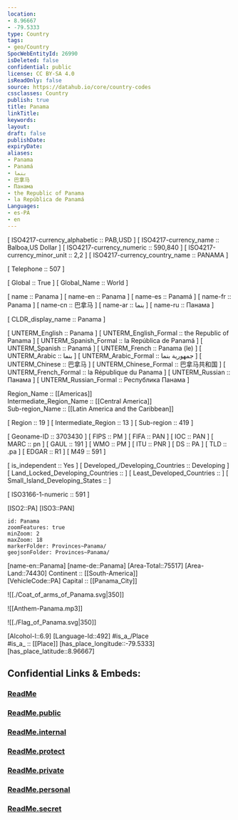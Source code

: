 ```yaml
---
location:
- 8.96667
- -79.5333
type: Country
tags:
- geo/Country
SpocWebEntityId: 26990
isDeleted: false
confidential: public
license: CC BY-SA 4.0
isReadOnly: false
source: https://datahub.io/core/country-codes
cssclasses: Country
publish: true
title: Panama
linkTitle: 
keywords: 
layout: 
draft: false
publishDate: 
expiryDate: 
aliases:
- Panama
- Panamá
- بنما
- 巴拿马
- Панама
- the Republic of Panama
- la República de Panamá
Languages:
- es-PA
- en
---
```



[	ISO4217-currency_alphabetic	 :: PAB,USD ] 
[	ISO4217-currency_name	 :: Balboa,US Dollar ] 
[	ISO4217-currency_numeric	 :: 590,840 ] 
[	ISO4217-currency_minor_unit	 :: 2,2 ] 
[	ISO4217-currency_country_name	 :: PANAMA ] 

[	Telephone	 :: 507 ] 

[	Global	 :: True ] 
[	Global_Name	 :: World ] 

[	name	 :: Panama ] 
[	name-en	 :: Panama ] 
[	name-es	 :: Panamá ] 
[	name-fr	 :: Panama ] 
[	name-cn	 :: 巴拿马 ] 
[	name-ar	 :: بنما ] 
[	name-ru	 :: Панама ] 

[	CLDR_display_name	 :: Panama ] 

[	UNTERM_English	 :: Panama ] 
[	UNTERM_English_Formal	 :: the Republic of Panama ] 
[	UNTERM_Spanish_Formal	 :: la República de Panamá ] 
[	UNTERM_Spanish	 :: Panamá ] 
[	UNTERM_French	 :: Panama (le) ] 
[	UNTERM_Arabic	 :: بنما ] 
[	UNTERM_Arabic_Formal	 :: جمهورية بنما ] 
[	UNTERM_Chinese	 :: 巴拿马 ] 
[	UNTERM_Chinese_Formal	 :: 巴拿马共和国 ] 
[	UNTERM_French_Formal	 :: la République du Panama ] 
[	UNTERM_Russian	 :: Панама ] 
[	UNTERM_Russian_Formal	 :: Республика Панама ] 

Region_Name ::  [[Americas]]  
Intermediate_Region_Name ::  [[Central America]]  
Sub-region_Name ::  [[Latin America and the Caribbean]] 

[	Region	 :: 19 ] 
[	Intermediate_Region	 :: 13 ] 
[	Sub-region	 :: 419 ] 

[	Geoname-ID	 :: 3703430 ] 
[	FIPS	 :: PM ] 
[	FIFA	 :: PAN ] 
[	IOC	 :: PAN ] 
[	MARC	 :: pn ] 
[	GAUL	 :: 191 ] 
[	WMO	 :: PM ] 
[	ITU	 :: PNR ] 
[	DS	 :: PA ] 
[	TLD	 :: .pa ] 
[	EDGAR	 :: R1 ] 
[	M49	 :: 591 ] 

[	is_independent	 :: Yes ] 
[	Developed_/Developing_Countries	 :: Developing ] 
[	Land_Locked_Developing_Countries	 ::  ] 
[	Least_Developed_Countries	 ::  ] 
[	Small_Island_Developing_States	 ::  ] 

[	ISO3166-1-numeric	 :: 591 ] 



[ISO2::PA] 
[ISO3::PAN] 

```leaflet
id: Panama
zoomFeatures: true 
minZoom: 2 
maxZoom: 18
markerFolder: Provinces~Panama/
geojsonFolder: Provinces~Panama/
```

[name-en::Panama] 
[name-de::Panama] 
[Area-Total::75517] 
[Area-Land::74430] 
Continent :: [[South-America]]  
[VehicleCode::PA] 
Capital :: [[Panama_City]]  

![[./Coat_of_arms_of_Panama.svg|350]] 

![[Anthem-Panama.mp3]] 

![[./Flag_of_Panama.svg|350]] 

[Alcohol-l::6.9] 
[Language-Id::492] 
#is_a_/Place  
#is_a_ :: [[Place]] 
[has_place_longitude::-79.5333] 
[has_place_latitude::8.96667] 


## Confidential Links & Embeds: 

### [ReadMe](/_Standards/Earth/Continent/America~Central/Panama/ReadMe.md) 

### [ReadMe.public](/_public/Earth/Continent/America~Central/Panama/ReadMe.public.md) 

### [ReadMe.internal](/_internal/Earth/Continent/America~Central/Panama/ReadMe.internal.md) 

### [ReadMe.protect](/_protect/Earth/Continent/America~Central/Panama/ReadMe.protect.md) 

### [ReadMe.private](/_private/Earth/Continent/America~Central/Panama/ReadMe.private.md) 

### [ReadMe.personal](/_personal/Earth/Continent/America~Central/Panama/ReadMe.personal.md) 

### [ReadMe.secret](/_secret/Earth/Continent/America~Central/Panama/ReadMe.secret.md)

